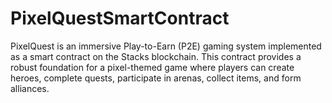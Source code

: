 # PixelQuestSmartContract
PixelQuest is an immersive Play-to-Earn (P2E) gaming system implemented as a smart contract on the Stacks blockchain. This contract provides a robust foundation for a pixel-themed game where players can create heroes, complete quests, participate in arenas, collect items, and form alliances.
